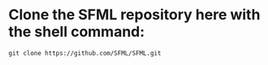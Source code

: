 # Clone the SFML repository here with the shell command:

```
git clone https://github.com/SFML/SFML.git
```
